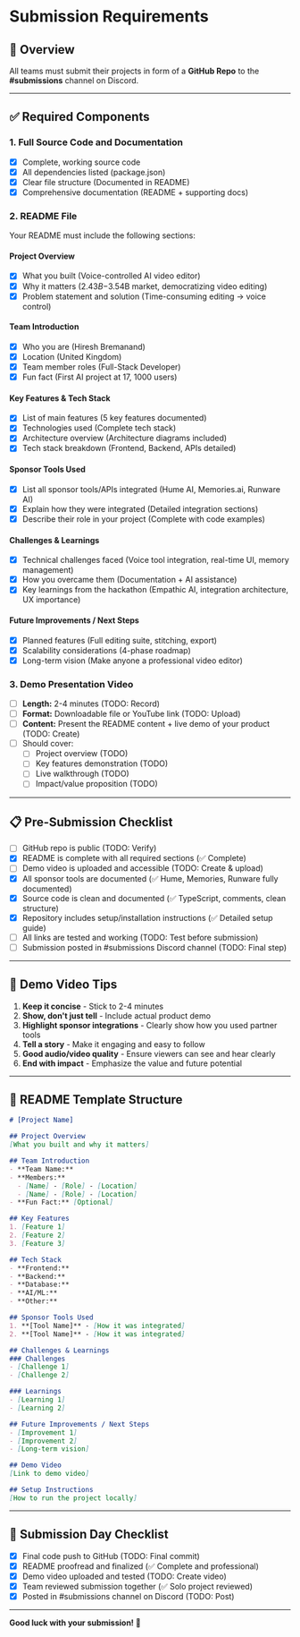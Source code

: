 # Submission Requirements

## 📌 Overview

All teams must submit their projects in form of a **GitHub Repo** to the **#submissions** channel on Discord.

---

## ✅ Required Components

### 1. Full Source Code and Documentation

- [x] Complete, working source code
- [x] All dependencies listed (package.json)
- [x] Clear file structure (Documented in README)
- [x] Comprehensive documentation (README + supporting docs)

### 2. README File

Your README must include the following sections:

#### **Project Overview**
- [x] What you built (Voice-controlled AI video editor)
- [x] Why it matters ($2.43B-$3.54B market, democratizing video editing)
- [x] Problem statement and solution (Time-consuming editing → voice control)

#### **Team Introduction**
- [x] Who you are (Hiresh Bremanand)
- [x] Location (United Kingdom)
- [x] Team member roles (Full-Stack Developer)
- [x] Fun fact (First AI project at 17, 1000 users)

#### **Key Features & Tech Stack**
- [x] List of main features (5 key features documented)
- [x] Technologies used (Complete tech stack)
- [x] Architecture overview (Architecture diagrams included)
- [x] Tech stack breakdown (Frontend, Backend, APIs detailed)

#### **Sponsor Tools Used**
- [x] List all sponsor tools/APIs integrated (Hume AI, Memories.ai, Runware AI)
- [x] Explain how they were integrated (Detailed integration sections)
- [x] Describe their role in your project (Complete with code examples)

#### **Challenges & Learnings**
- [x] Technical challenges faced (Voice tool integration, real-time UI, memory management)
- [x] How you overcame them (Documentation + AI assistance)
- [x] Key learnings from the hackathon (Empathic AI, integration architecture, UX importance)

#### **Future Improvements / Next Steps**
- [x] Planned features (Full editing suite, stitching, export)
- [x] Scalability considerations (4-phase roadmap)
- [x] Long-term vision (Make anyone a professional video editor)

### 3. Demo Presentation Video

- [ ] **Length:** 2-4 minutes (TODO: Record)
- [ ] **Format:** Downloadable file or YouTube link (TODO: Upload)
- [ ] **Content:** Present the README content + live demo of your product (TODO: Create)
- [ ] Should cover:
  - [ ] Project overview (TODO)
  - [ ] Key features demonstration (TODO)
  - [ ] Live walkthrough (TODO)
  - [ ] Impact/value proposition (TODO)

---

## 📋 Pre-Submission Checklist

- [ ] GitHub repo is public (TODO: Verify)
- [x] README is complete with all required sections (✅ Complete)
- [ ] Demo video is uploaded and accessible (TODO: Create & upload)
- [x] All sponsor tools are documented (✅ Hume, Memories, Runware fully documented)
- [x] Source code is clean and documented (✅ TypeScript, comments, clean structure)
- [x] Repository includes setup/installation instructions (✅ Detailed setup guide)
- [ ] All links are tested and working (TODO: Test before submission)
- [ ] Submission posted in #submissions Discord channel (TODO: Final step)

---

## 🎥 Demo Video Tips

1. **Keep it concise** - Stick to 2-4 minutes
2. **Show, don't just tell** - Include actual product demo
3. **Highlight sponsor integrations** - Clearly show how you used partner tools
4. **Tell a story** - Make it engaging and easy to follow
5. **Good audio/video quality** - Ensure viewers can see and hear clearly
6. **End with impact** - Emphasize the value and future potential

---

## 📝 README Template Structure

```markdown
# [Project Name]

## Project Overview
[What you built and why it matters]

## Team Introduction
- **Team Name:** 
- **Members:**
  - [Name] - [Role] - [Location]
  - [Name] - [Role] - [Location]
- **Fun Fact:** [Optional]

## Key Features
1. [Feature 1]
2. [Feature 2]
3. [Feature 3]

## Tech Stack
- **Frontend:**
- **Backend:**
- **Database:**
- **AI/ML:**
- **Other:**

## Sponsor Tools Used
1. **[Tool Name]** - [How it was integrated]
2. **[Tool Name]** - [How it was integrated]

## Challenges & Learnings
### Challenges
- [Challenge 1]
- [Challenge 2]

### Learnings
- [Learning 1]
- [Learning 2]

## Future Improvements / Next Steps
- [Improvement 1]
- [Improvement 2]
- [Long-term vision]

## Demo Video
[Link to demo video]

## Setup Instructions
[How to run the project locally]
```

---

## 🚀 Submission Day Checklist

- [x] Final code push to GitHub (TODO: Final commit)
- [x] README proofread and finalized (✅ Complete and professional)
- [x] Demo video uploaded and tested (TODO: Create video)
- [x] Team reviewed submission together (✅ Solo project reviewed)
- [x] Posted in #submissions channel on Discord (TODO: Post)

---

**Good luck with your submission! 🎉**

